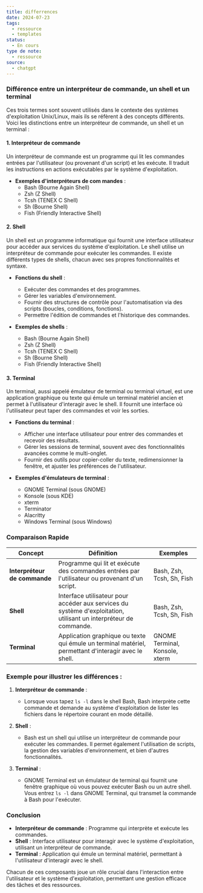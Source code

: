 ```yaml
---
title: differrences
date: 2024-07-23
tags:
  - ressource
  - templates
status:
  - En cours
type de note:
  - ressource
source:
  - chatgpt
---
```

### Différence entre un interpréteur de commande, un shell et un terminal

Ces trois termes sont souvent utilisés dans le contexte des systèmes d'exploitation Unix/Linux, mais ils se réfèrent à des concepts différents. Voici les distinctions entre un interpréteur de commande, un shell et un terminal :

#### 1. **Interpréteur de commande**

Un interpréteur de commande est un programme qui lit les commandes entrées par l'utilisateur (ou provenant d'un script) et les exécute. Il traduit les instructions en actions exécutables par le système d'exploitation.

- **Exemples d'interpréteurs de com
mandes** :
  - Bash (Bourne Again Shell)
  - Zsh (Z Shell)
  - Tcsh (TENEX C Shell)
  - Sh (Bourne Shell)
  - Fish (Friendly Interactive Shell)

#### 2. **Shell**

Un shell est un programme informatique qui fournit une interface utilisateur pour accéder aux services du système d'exploitation. Le shell utilise un interpréteur de commande pour exécuter les commandes. Il existe différents types de shells, chacun avec ses propres fonctionnalités et syntaxe.

- **Fonctions du shell** :
  - Exécuter des commandes et des programmes.
  - Gérer les variables d'environnement.
  - Fournir des structures de contrôle pour l'automatisation via des scripts (boucles, conditions, fonctions).
  - Permettre l'édition de commandes et l'historique des commandes.

- **Exemples de shells** :
  - Bash (Bourne Again Shell)
  - Zsh (Z Shell)
  - Tcsh (TENEX C Shell)
  - Sh (Bourne Shell)
  - Fish (Friendly Interactive Shell)

#### 3. **Terminal**

Un terminal, aussi appelé émulateur de terminal ou terminal virtuel, est une application graphique ou texte qui émule un terminal matériel ancien et permet à l'utilisateur d'interagir avec le shell. Il fournit une interface où l'utilisateur peut taper des commandes et voir les sorties.

- **Fonctions du terminal** :
  - Afficher une interface utilisateur pour entrer des commandes et recevoir des résultats.
  - Gérer les sessions de terminal, souvent avec des fonctionnalités avancées comme le multi-onglet.
  - Fournir des outils pour copier-coller du texte, redimensionner la fenêtre, et ajuster les préférences de l'utilisateur.

- **Exemples d'émulateurs de terminal** :
  - GNOME Terminal (sous GNOME)
  - Konsole (sous KDE)
  - xterm
  - Terminator
  - Alacritty
  - Windows Terminal (sous Windows)

### Comparaison Rapide

| Concept                   | Définition                                                                                             | Exemples                       |
|---------------------------|--------------------------------------------------------------------------------------------------------|--------------------------------|
| **Interpréteur de commande** | Programme qui lit et exécute des commandes entrées par l'utilisateur ou provenant d'un script.         | Bash, Zsh, Tcsh, Sh, Fish      |
| **Shell**                 | Interface utilisateur pour accéder aux services du système d'exploitation, utilisant un interpréteur de commande. | Bash, Zsh, Tcsh, Sh, Fish      |
| **Terminal**              | Application graphique ou texte qui émule un terminal matériel, permettant d'interagir avec le shell.   | GNOME Terminal, Konsole, xterm |

### Exemple pour illustrer les différences :

1. **Interpréteur de commande** :
   - Lorsque vous tapez `ls -l` dans le shell Bash, Bash interprète cette commande et demande au système d'exploitation de lister les fichiers dans le répertoire courant en mode détaillé.

2. **Shell** :
   - Bash est un shell qui utilise un interpréteur de commande pour exécuter les commandes. Il permet également l'utilisation de scripts, la gestion des variables d'environnement, et bien d'autres fonctionnalités.

3. **Terminal** :
   - GNOME Terminal est un émulateur de terminal qui fournit une fenêtre graphique où vous pouvez exécuter Bash ou un autre shell. Vous entrez `ls -l` dans GNOME Terminal, qui transmet la commande à Bash pour l'exécuter.

### Conclusion

- **Interpréteur de commande** : Programme qui interprète et exécute les commandes.
- **Shell** : Interface utilisateur pour interagir avec le système d'exploitation, utilisant un interpréteur de commande.
- **Terminal** : Application qui émule un terminal matériel, permettant à l'utilisateur d'interagir avec le shell.

Chacun de ces composants joue un rôle crucial dans l'interaction entre l'utilisateur et le système d'exploitation, permettant une gestion efficace des tâches et des ressources.